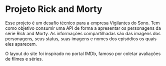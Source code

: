 # Projeto Rick and Morty

Esse projeto é um desafio técnico para a empresa Vigilantes do Sono. Tem como objetivo consumir uma API de forma a apresentar os personagens da série Rick and Morty. As informações compartilhadas são das imagens dos personagens, seus status, suas imagens e nomes dos episódios os quais eles aparecem.

O layout do site foi inspirado no portal IMDb, famoso por coletar avaliações de filmes e séries.